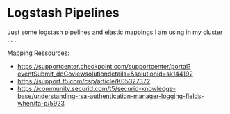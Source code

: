# Logstash Pipelines

Just some logstash pipelines and elastic mappings I am using in my cluster ... .

Mapping Ressources:
+ https://supportcenter.checkpoint.com/supportcenter/portal?eventSubmit_doGoviewsolutiondetails=&solutionid=sk144192
+ https://support.f5.com/csp/article/K05327372
+ https://community.securid.com/t5/securid-knowledge-base/understanding-rsa-authentication-manager-logging-fields-when/ta-p/5923
